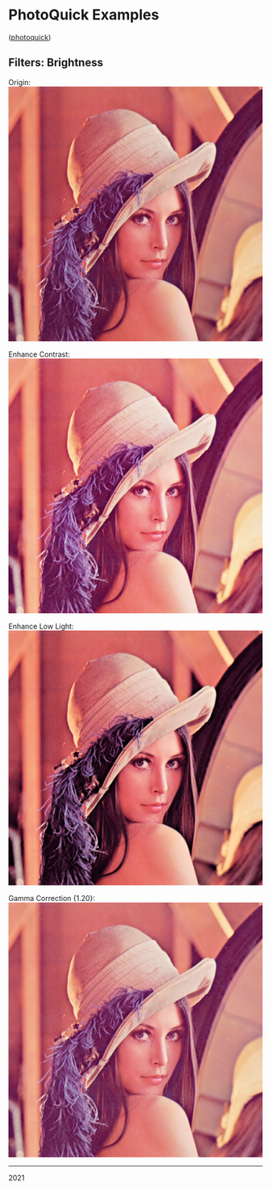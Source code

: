 # PhotoQuick Examples

([photoquick](https://github.com/ImageProcessing-ElectronicPublications/photoquick))

## Filters: Brightness

Origin:  
![orig](../../../orig/lena.png)

Enhance Contrast:  
![contrast](./lena.contrast.png)

Enhance Low Light:  
![enhance](./lena.light.png)

Gamma Correction {1.20}:  
![equalize](./lena.gamma.1.20.png)

----

2021
